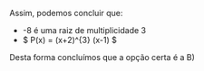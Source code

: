 Assim, podemos concluir que: 

 -  -8 é uma raiz de multiplicidade 3 
 - $ P(x) = (x+2)^{3} (x-1) $


 Desta forma concluímos que a opção certa é a B)

